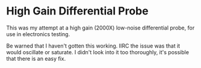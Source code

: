 # High Gain Differential Probe

This was my attempt at a high gain (2000X) low-noise differential probe, for use in electronics testing.

Be warned that I haven't gotten this working. IIRC the issue was that it would oscillate or saturate. I didn't look into it too thoroughly, it's possible that there is an easy fix.
